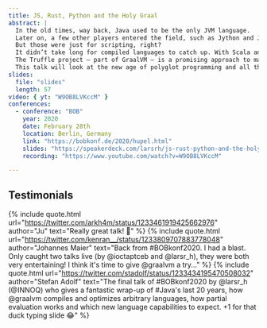 ```yaml
---
title: JS, Rust, Python and the Holy Graal
abstract: |
  In the old times, way back, Java used to be the only JVM language.
  Later on, a few other players entered the field, such as Jython and JRuby.
  But those were just for scripting, right?
  It didn’t take long for compiled languages to catch up. With Scala and Kotlin, we have definitely entered the age of polyglot programming on the JVM.
  The Truffle project – part of GraalVM – is a promising approach to make it easy, efficient, and seamless to run alternative languages on the same VM as Java.
  This talk will look at the new age of polyglot programming and all the cool things we can do with it.
slides:
  file: "slides"
  length: 57
video: { yt: "W9OB8LVKccM" }
conferences:
  - conference: "BOB"
    year: 2020
    date: February 28th
    location: Berlin, Germany
    link: "https://bobkonf.de/2020/hupel.html"
    slides: "https://speakerdeck.com/larsrh/js-rust-python-and-the-holy-graal"
    recording: "https://www.youtube.com/watch?v=W9OB8LVKccM"

---
```


## Testimonials

{% include quote.html url="https://twitter.com/arkh4m/status/1233461919425662976" author="Ju" text="Really great talk! 🙏" %}
{% include quote.html url="https://twitter.com/kenran__/status/1233809707883778048" author="Johannes Maier" text="Back from #BOBkonf2020. I had a blast. Only caught two talks live (by @ioctaptceb and @larsr_h), they were both very entertaining! I think it's time to give @graalvm a try..." %}
{% include quote.html url="https://twitter.com/stadolf/status/1233434195470508032" author="Stefan Adolf" text="The final talk of #BOBkonf2020 by @larsr_h (@INNOQ) who gives a fantastic wrap-up of #Java's last 20 years, how @graalvm compiles and optimizes arbitrary languages, how partial evaluation works and which new language capabilities to expect. +1 for that duck typing slide 😂" %}
